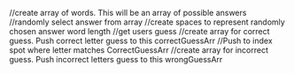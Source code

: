 //create array of words. This will be an array of possible answers
//randomly select answer from array
//create spaces to represent randomly chosen answer word length
//get users guess
//create array for correct guess. Push correct letter guess to this correctGuessArr
//Push to index spot where letter matches CorrectGuessArr 
//create array for incorrect guess. Push incorrect letters guess to this wrongGuessArr
